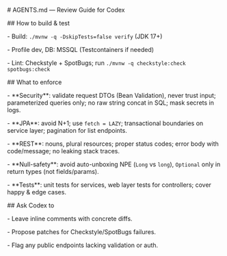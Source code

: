 \# AGENTS.md — Review Guide for Codex



\## How to build \& test

\- Build: `./mvnw -q -DskipTests=false verify` (JDK 17+)

\- Profile dev, DB: MSSQL (Testcontainers if needed)

\- Lint: Checkstyle + SpotBugs; run `./mvnw -q checkstyle:check spotbugs:check`



\## What to enforce

\- \*\*Security\*\*: validate request DTOs (Bean Validation), never trust input; parameterized queries only; no raw string concat in SQL; mask secrets in logs.

\- \*\*JPA\*\*: avoid N+1; use `fetch = LAZY`; transactional boundaries on service layer; pagination for list endpoints.

\- \*\*REST\*\*: nouns, plural resources; proper status codes; error body with code/message; no leaking stack traces.

\- \*\*Null-safety\*\*: avoid auto-unboxing NPE (`Long` vs `long`), `Optional` only in return types (not fields/params).

\- \*\*Tests\*\*: unit tests for services, web layer tests for controllers; cover happy \& edge cases.



\## Ask Codex to

\- Leave inline comments with concrete diffs.

\- Propose patches for Checkstyle/SpotBugs failures.

\- Flag any public endpoints lacking validation or auth.



